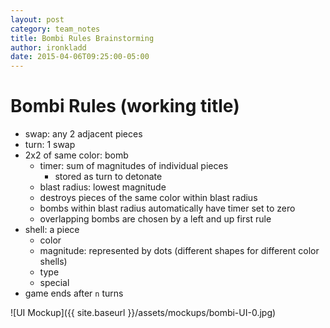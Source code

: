 ```yaml
---
layout: post
category: team_notes
title: Bombi Rules Brainstorming
author: ironkladd
date: 2015-04-06T09:25:00-05:00
---
```


# Bombi Rules (working title)

- swap: any 2 adjacent pieces
- turn: 1 swap
- 2x2 of same color: bomb
  - timer: sum of magnitudes of individual pieces
    - stored as turn to detonate
  - blast radius: lowest magnitude
  - destroys pieces of the same color within blast radius
  - bombs within blast radius automatically have timer set to zero
  - overlapping bombs are chosen by a left and up first rule
- shell: a piece
  - color
  - magnitude: represented by dots (different shapes for different color shells)
  - type
  - special
- game ends after `n` turns

![UI Mockup]({{ site.baseurl }}/assets/mockups/bombi-UI-0.jpg)
